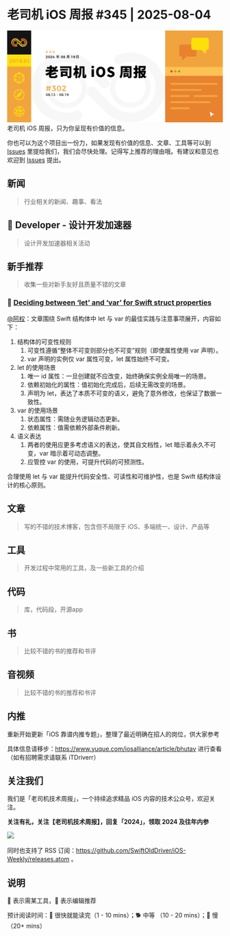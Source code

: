 # 老司机 iOS 周报 #345 | 2025-08-04

![ios-weekly](https://github.com/SwiftOldDriver/iOS-Weekly/blob/master/assets/weekly-header/302.jpg?raw=true)
老司机 iOS 周报，只为你呈现有价值的信息。

你也可以为这个项目出一份力，如果发现有价值的信息、文章、工具等可以到 [Issues](https://github.com/SwiftOldDriver/iOS-Weekly/issues) 里提给我们，我们会尽快处理。记得写上推荐的理由哦。有建议和意见也欢迎到 [Issues](https://github.com/SwiftOldDriver/iOS-Weekly/issues) 提出。

## 新闻

> 行业相关的新闻、趣事、看法

##  Developer - 设计开发加速器

> 设计开发加速器相关活动

## 新手推荐

> 收集一些对新手友好且质量不错的文章

### 🐎 [Deciding between ‘let’ and ‘var’ for Swift struct properties](https://www.swiftbysundell.com/articles/let-vs-var-for-swift-struct-properties/)

[@阿权](https://github.com/bqlin)：文章围绕 Swift 结构体中 let 与 var 的最佳实践与注意事项展开，内容如下：

1. 结构体的可变性规则
   1. 可变性遵循“整体不可变则部分也不可变”规则（即使属性使用 var 声明）。
   2. var 声明的实例仅 var 属性可变，let 属性始终不可变。
2. let 的使用场景
   1. 唯一 id 属性：一旦创建就不应改变，始终确保实例全局唯一的场景。
   2. 依赖初始化的属性：值初始化完成后，后续无需改变的场景。
   3. 声明为 let，表达了本质不可变的语义，避免了意外修改，也保证了数据一致性。
3. var 的使用场景
   1. 状态属性：需随业务逻辑动态更新。
   2. 依赖属性：值需依赖外部条件刷新。
4. 语义表达
   1. 两者的使用应更多考虑语义的表达，使其自文档性，let 暗示着永久不可变，var 暗示着可动态调整。
   1. 应管控 var 的使用，可提升代码的可预测性。

合理使用 let 与 var 能提升代码安全性、可读性和可维护性，也是 Swift 结构体设计的核心原则。

## 文章

> 写的不错的技术博客，包含但不局限于 iOS、多端统一、设计、产品等

## 工具

> 开发过程中常用的工具，及一些新工具的介绍

## 代码

> 库，代码段，开源app

## 书

> 比较不错的书的推荐和书评

## 音视频

> 比较不错的书的推荐和书评

## 内推

重新开始更新「iOS 靠谱内推专题」，整理了最近明确在招人的岗位，供大家参考

具体信息请移步：https://www.yuque.com/iosalliance/article/bhutav 进行查看（如有招聘需求请联系 iTDriverr）

## 关注我们

我们是「老司机技术周报」，一个持续追求精品 iOS 内容的技术公众号，欢迎关注。

**关注有礼，关注【老司机技术周报】，回复「2024」，领取 2024 及往年内参**

![](https://github.com/SwiftOldDriver/iOS-Weekly/blob/master/assets/qrcode_for_wechat.jpg?raw=true)

同时也支持了 RSS 订阅：https://github.com/SwiftOldDriver/iOS-Weekly/releases.atom 。

## 说明

🚧 表示需某工具，🌟 表示编辑推荐

预计阅读时间：🐎 很快就能读完（1 - 10 mins）；🐕 中等 （10 - 20 mins）；🐢 慢（20+ mins）
